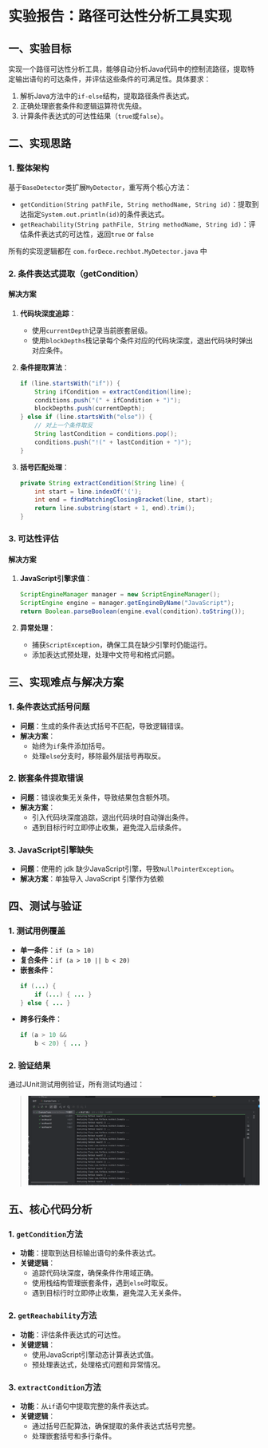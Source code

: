 # 实验报告：路径可达性分析工具实现

## 一、实验目标
实现一个路径可达性分析工具，能够自动分析Java代码中的控制流路径，提取特定输出语句的可达条件，并评估这些条件的可满足性。具体要求：
1. 解析Java方法中的`if-else`结构，提取路径条件表达式。
2. 正确处理嵌套条件和逻辑运算符优先级。
3. 计算条件表达式的可达性结果（`true`或`false`）。


## 二、实现思路

### 1. 整体架构
基于`BaseDetector`类扩展`MyDetector`，重写两个核心方法：
- `getCondition(String pathFile, String methodName, String id)`：提取到达指定`System.out.println(id)`的条件表达式。
- `getReachability(String pathFile, String methodName, String id)`：评估条件表达式的可达性，返回`true` or `false`

所有的实现逻辑都在 `com.forDece.rechbot.MyDetector.java` 中

### 2. 条件表达式提取（getCondition）
#### 解决方案
1. **代码块深度追踪**：
    - 使用`currentDepth`记录当前嵌套层级。
    - 使用`blockDepths`栈记录每个条件对应的代码块深度，退出代码块时弹出对应条件。

2. **条件提取算法**：
   ```java
   if (line.startsWith("if")) {
       String ifCondition = extractCondition(line);
       conditions.push("(" + ifCondition + ")");
       blockDepths.push(currentDepth);
   } else if (line.startsWith("else")) {
       // 对上一个条件取反
       String lastCondition = conditions.pop();
       conditions.push("!(" + lastCondition + ")");
   }
   ```

3. **括号匹配处理**：
   ```java
   private String extractCondition(String line) {
       int start = line.indexOf('(');
       int end = findMatchingClosingBracket(line, start);
       return line.substring(start + 1, end).trim();
   }
   ```

### 3. 可达性评估

#### 解决方案
1. **JavaScript引擎求值**：
   ```java
   ScriptEngineManager manager = new ScriptEngineManager();
   ScriptEngine engine = manager.getEngineByName("JavaScript");
   return Boolean.parseBoolean(engine.eval(condition).toString());
   ```

2. **异常处理**：
    - 捕获`ScriptException`，确保工具在缺少引擎时仍能运行。
    - 添加表达式预处理，处理中文符号和格式问题。


## 三、实现难点与解决方案

### 1. 条件表达式括号问题
- **问题**：生成的条件表达式括号不匹配，导致逻辑错误。
- **解决方案**：
    - 始终为`if`条件添加括号。
    - 处理`else`分支时，移除最外层括号再取反。

### 2. 嵌套条件提取错误
- **问题**：错误收集无关条件，导致结果包含额外项。
- **解决方案**：
    - 引入代码块深度追踪，退出代码块时自动弹出条件。
    - 遇到目标行时立即停止收集，避免混入后续条件。

### 3. JavaScript引擎缺失
- **问题**：使用的 jdk 缺少JavaScript引擎，导致`NullPointerException`。
- **解决方案**：单独导入 JavaScript 引擎作为依赖


## 四、测试与验证
### 1. 测试用例覆盖
- **单一条件**：`if (a > 10)`
- **复合条件**：`if (a > 10 || b < 20)`
- **嵌套条件**：
  ```java
  if (...) {
      if (...) { ... }
  } else { ... }
  ```
- **跨多行条件**：
  ```java
  if (a > 10 && 
      b < 20) { ... }
  ```

### 2. 验证结果
通过JUnit测试用例验证，所有测试均通过：
> ![img_3.png](assets/img_3.png)

## 五、核心代码分析
### 1. `getCondition`方法
- **功能**：提取到达目标输出语句的条件表达式。
- **关键逻辑**：
    - 追踪代码块深度，确保条件作用域正确。
    - 使用栈结构管理嵌套条件，遇到`else`时取反。
    - 遇到目标行时立即停止收集，避免混入无关条件。

### 2. `getReachability`方法
- **功能**：评估条件表达式的可达性。
- **关键逻辑**：
    - 使用JavaScript引擎动态计算表达式值。
    - 预处理表达式，处理格式问题和异常情况。

### 3. `extractCondition`方法
- **功能**：从`if`语句中提取完整的条件表达式。
- **关键逻辑**：
    - 通过括号匹配算法，确保提取的条件表达式括号完整。
    - 处理嵌套括号和多行条件。